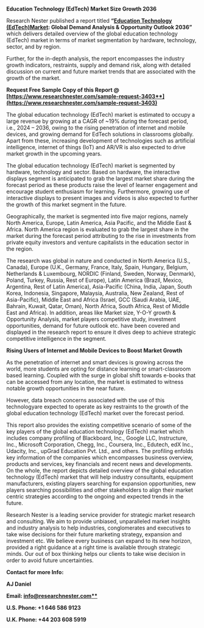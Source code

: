 ﻿**Education Technology (EdTech) Market Size Growth 2036**

Research Nester published a report titled **“[Education Technology (EdTech)Market](https://www.researchnester.com/reports/education-technology-market/3403): Global Demand Analysis & Opportunity Outlook 2036”** which delivers detailed overview of the global education technology (EdTech) market in terms of market segmentation by hardware, technology, sector, and by region.

Further, for the in-depth analysis, the report encompasses the industry growth indicators, restraints, supply and demand risk, along with detailed discussion on current and future market trends that are associated with the growth of the market.

**Request Free Sample Copy of this Report @ [https://www.researchnester.com/sample-request-3403**](https://www.researchnester.com/sample-request-3403)**

The global education technology (EdTech) market is estimated to occupy a large revenue by growing at a CAGR of ~19% during the forecast period, i.e., 2024 – 2036, owing to the rising penetration of internet and mobile devices, and growing demand for EdTech solutions in classrooms globally. Apart from these, increasing development of technologies such as artificial intelligence, internet of things (IoT) and AR/VR is also expected to drive market growth in the upcoming years.

The global education technology (EdTech) market is segmented by hardware, technology and sector. Based on hardware, the interactive displays segment is anticipated to grab the largest market share during the forecast period as these products raise the level of learner engagement and encourage student enthusiasm for learning. Furthermore, growing use of interactive displays to present images and videos is also expected to further the growth of this market segment in the future.

Geographically, the market is segmented into five major regions, namely North America, Europe, Latin America, Asia Pacific, and the Middle East & Africa. North America region is evaluated to grab the largest share in the market during the forecast period attributing to the rise in investments from private equity investors and venture capitalists in the education sector in the region. 

The research was global in nature and conducted in North America (U.S., Canada), Europe (U.K., Germany, France, Italy, Spain, Hungary, Belgium, Netherlands & Luxembourg, NORDIC (Finland, Sweden, Norway, Denmark), Poland, Turkey, Russia, Rest of Europe), Latin America (Brazil, Mexico, Argentina, Rest of Latin America), Asia-Pacific (China, India, Japan, South Korea, Indonesia, Singapore, Malaysia, Australia, New Zealand, Rest of Asia-Pacific), Middle East and Africa (Israel, GCC (Saudi Arabia, UAE, Bahrain, Kuwait, Qatar, Oman), North Africa, South Africa, Rest of Middle East and Africa). In addition, areas like Market size, Y-O-Y growth & Opportunity Analysis, market players competitive study, investment opportunities, demand for future outlook etc. have been covered and displayed in the research report to ensure it dives deep to achieve strategic competitive intelligence in the segment.

**Rising Users of Internet and Mobile Devices to Boost Market Growth**

As the penetration of internet and smart devices is growing across the world, more students are opting for distance learning or smart-classroom based learning. Coupled with the surge in global shift towards e-books that can be accessed from any location, the market is estimated to witness notable growth opportunities in the near future.

However, data breach concerns associated with the use of this technologyare expected to operate as key restraints to the growth of the global education technology (EdTech) market over the forecast period.

This report also provides the existing competitive scenario of some of the key players of the global education technology (EdTech) market which includes company profiling of Blackboard, Inc., Google LLC, Instructure, Inc., Microsoft Corporation, Chegg, Inc., Coursera, Inc., Edutech, edX Inc., Udacity, Inc., upGrad Education Pvt. Ltd., and others. The profiling enfolds key information of the companies which encompasses business overview, products and services, key financials and recent news and developments. On the whole, the report depicts detailed overview of the global education technology (EdTech) market that will help industry consultants, equipment manufacturers, existing players searching for expansion opportunities, new players searching possibilities and other stakeholders to align their market centric strategies according to the ongoing and expected trends in the future.      

Research Nester is a leading service provider for strategic market research and consulting. We aim to provide unbiased, unparalleled market insights and industry analysis to help industries, conglomerates and executives to take wise decisions for their future marketing strategy, expansion and investment etc. We believe every business can expand to its new horizon, provided a right guidance at a right time is available through strategic minds. Our out of box thinking helps our clients to take wise decision in order to avoid future uncertainties.

**Contact for more Info:**

**AJ Daniel**

**Email: [info@researchnester.com**](mailto:info@researchnester.com)**

**U.S. Phone: +1 646 586 9123** 

**U.K. Phone: +44 203 608 5919**
